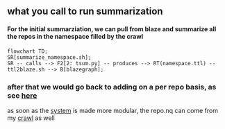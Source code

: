 ## what you call to run summarization

#### For the initial summarziation, we can pull from blaze and summarize all the repos in the namespace filled by the crawl

```mermaid
flowchart TD;
SR[summarize_namespace.sh];
SR -- calls --> F2[2: tsum.py] -- produces --> RT(namespace.ttl) -- ttl2blaze.sh --> B[blazegraph];
```

### after that we would go back to adding on a per repo basis, as see [here](call.md)

as soon as the [system](https://github.com/MBcode/ec/blob/master/system.md) is made more modular, the repo.nq can come from my [crawl](https://github.com/MBcode/ec/tree/master/crawl) as well
